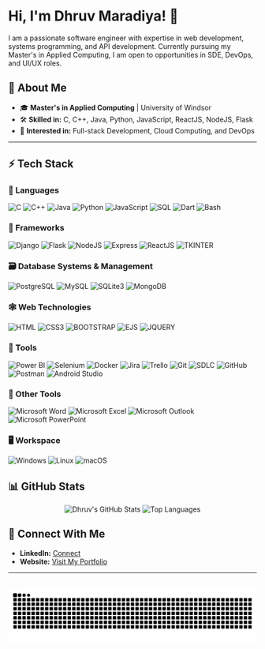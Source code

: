 # Hi, I'm Dhruv Maradiya! 👋

I am a passionate software engineer with expertise in web development, systems programming, and API development. Currently pursuing my Master's in Applied Computing, I am open to opportunities in SDE, DevOps, and UI/UX roles.

## 🚀 About Me

- 🎓 **Master's in Applied Computing** | University of Windsor
- 🛠 **Skilled in:** C, C++, Java, Python, JavaScript, ReactJS, NodeJS, Flask
- 🌱 **Interested in:** Full-stack Development, Cloud Computing, and DevOps

---

## ⚡ Tech Stack

### 🚀 Languages

![C](https://img.shields.io/badge/C-00599C?style=for-the-badge&logo=c&logoColor=white)
![C++](https://img.shields.io/badge/C%2B%2B-00599C?style=for-the-badge&logo=c%2B%2B&logoColor=white)
![Java](https://img.shields.io/badge/Java-ED8B00?style=for-the-badge&logo=openjdk&logoColor=white)
![Python](https://img.shields.io/badge/Python-3776AB?style=for-the-badge&logo=python&logoColor=white)
![JavaScript](https://img.shields.io/badge/JavaScript-F7DF1E?style=for-the-badge&logo=javascript&logoColor=white)
![SQL](https://img.shields.io/badge/SQL-005C8A?style=for-the-badge&logo=sql&logoColor=white)
![Dart](https://img.shields.io/badge/dart-black?style=for-the-badge&logo=dart&logoColor=white&color=%230175C2)
![Bash](https://img.shields.io/badge/Shell_Scripting-4EAA25?style=for-the-badge&logo=gnu-bash&logoColor=white)

### 🧩 Frameworks

![Django](https://img.shields.io/badge/Django-092E20?style=for-the-badge&logo=django&logoColor=white)
![Flask](https://img.shields.io/badge/Flask-000000?style=for-the-badge&logo=flask&logoColor=white)
![NodeJS](https://img.shields.io/badge/Node.js-black?style=for-the-badge&logo=nodedotjs&logoColor=black&color=%2375AB60)
![Express](https://img.shields.io/badge/Express-000000?style=for-the-badge&logo=express&logoColor=white)
![ReactJS](https://img.shields.io/badge/React%20JS-black?style=for-the-badge&logo=react&logoColor=black&color=%2361DAFB)
![TKINTER](https://img.shields.io/badge/tkinter-black?style=for-the-badge&color=%230769AD)

### 🗃️ Database Systems & Management

![PostgreSQL](https://img.shields.io/badge/PostgreSQL-336791?style=for-the-badge&logo=postgresql&logoColor=white)
![MySQL](https://img.shields.io/badge/MySQL-4479A1?style=for-the-badge&logo=mysql&logoColor=white)
![SQLite3](https://img.shields.io/badge/SQLite3-black?style=for-the-badge&logo=sqlite&logoColor=white&color=%23003B57)
![MongoDB](https://img.shields.io/badge/MongoDB-47A248?style=for-the-badge&logo=mongodb&logoColor=white)

### 🕸 Web Technologies

![HTML](https://img.shields.io/badge/HTML-black?style=for-the-badge&logo=html5&logoColor=white&color=%23E34F26)
![CSS3](https://img.shields.io/badge/CSS-black?style=for-the-badge&logo=css3&logoColor=white&color=%231572B6)
![BOOTSTRAP](https://img.shields.io/badge/bootstrap-black?style=for-the-badge&logo=bootstrap&logoColor=white&color=%237952B3)
![EJS](https://img.shields.io/badge/jinja-black?style=for-the-badge&logo=ejs&logoColor=black&color=%23B4CA65)
![JQUERY](https://img.shields.io/badge/jquery-black?style=for-the-badge&logo=jquery&logoColor=white&color=%230769AD)


### 🧪 Tools

![Power BI](https://img.shields.io/badge/Power%20BI-black?style=for-the-badge&logo=%20&logoColor=%20&color=%23F7C726)
![Selenium](https://img.shields.io/badge/Selenium-43B02A?style=for-the-badge&logo=selenium&logoColor=white)
![Docker](https://img.shields.io/badge/docker-black?style=for-the-badge&logo=docker&logoColor=white&color=%232496ED)
![Jira](https://img.shields.io/badge/Jira-0052CC?style=for-the-badge&logo=jira&logoColor=white)
![Trello](https://img.shields.io/badge/trello-black?style=for-the-badge&logo=trello&color=%230052CC)
![Git](https://img.shields.io/badge/git-black?style=for-the-badge&logo=git&logoColor=white&color=%23F05032)
![SDLC](https://img.shields.io/badge/SDLC-000000?style=for-the-badge&logo=code&logoColor=white)
![GitHub](https://img.shields.io/badge/github-black?style=for-the-badge&logo=github&logoColor=white&color=%23181717)
![Postman](https://img.shields.io/badge/Postman-FF6C37?style=for-the-badge&logo=postman&logoColor=white)
![Android Studio](https://img.shields.io/badge/Android_Studio-3DDC84?style=for-the-badge&logo=android-studio&logoColor=white)

### 🧪 Other Tools

![Microsoft Word](https://img.shields.io/badge/Microsoft_Word-2B579A?style=for-the-badge&logo=microsoft-word&logoColor=white)
![Microsoft Excel](https://img.shields.io/badge/Microsoft_Excel-217346?style=for-the-badge&logo=microsoft-excel&logoColor=white)
![Microsoft Outlook](https://img.shields.io/badge/Microsoft_Outlook-0078D4?style=for-the-badge&logo=microsoft-outlook&logoColor=white)
![Microsoft PowerPoint](https://img.shields.io/badge/Microsoft_PowerPoint-B7472A?style=for-the-badge&logo=microsoft-powerpoint&logoColor=white)

### 🖥️ Workspace

![Windows](https://img.shields.io/badge/Windows-0078D6?style=for-the-badge&logo=windows&logoColor=white)
![Linux](https://img.shields.io/badge/Linux-FCC624?style=for-the-badge&logo=linux&logoColor=black)
![macOS](https://img.shields.io/badge/macOS-000000?style=for-the-badge&logo=apple&logoColor=white)


## 📊 GitHub Stats

<div align="center">
  <img src="https://github-readme-stats.vercel.app/api?username=DhruvMaradiya&show_icons=true&theme=radical" alt="Dhruv's GitHub Stats" />
  <img src="https://github-readme-stats.vercel.app/api/top-langs/?username=DhruvMaradiya&layout=compact&theme=radical" alt="Top Languages" />
</div>




## 💼 Connect With Me

- **LinkedIn:** [Connect](https://www.linkedin.com/in/dhruv-maradiya-34b2ba190/)
- **Website:** [Visit My Portfolio](https://dhruv-kappa.vercel.app/)

---


<br clear="both">
<img src="https://github.com/DhruvMaradiya/DhruvMaradiya/blob/output/snake.svg" alt="Snake animation" />
